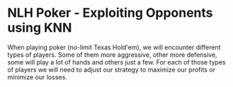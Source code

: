 # NLH Poker - Exploiting Opponents using KNN
When playing poker (no-limit Texas Hold'em), we will encounter different types of players. Some of them more aggressive, other more defensive, some will play a lot of hands and others just a few. For each of those types of players we will need to adjust our strategy to maximize our profits or minimize our losses.
